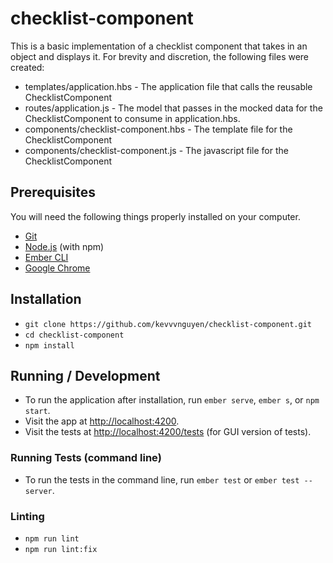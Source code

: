 # checklist-component

This is a basic implementation of a checklist component that takes in an object and displays it. For brevity and discretion, the following files were created:

* templates/application.hbs - The application file that calls the reusable ChecklistComponent
* routes/application.js - The model that passes in the mocked data for the ChecklistComponent to consume in application.hbs.
* components/checklist-component.hbs - The template file for the ChecklistComponent
* components/checklist-component.js - The javascript file for the ChecklistComponent

## Prerequisites

You will need the following things properly installed on your computer.

* [Git](https://git-scm.com/)
* [Node.js](https://nodejs.org/) (with npm)
* [Ember CLI](https://ember-cli.com/)
* [Google Chrome](https://google.com/chrome/)

## Installation

* `git clone https://github.com/kevvvnguyen/checklist-component.git`
* `cd checklist-component`
* `npm install`

## Running / Development

* To run the application after installation, run `ember serve`, `ember s`, or `npm start`.
* Visit the app at [http://localhost:4200](http://localhost:4200).
* Visit the tests at [http://localhost:4200/tests](http://localhost:4200/tests) (for GUI version of tests).

### Running Tests (command line)

* To run the tests in the command line, run `ember test` or `ember test --server`.

### Linting

* `npm run lint`
* `npm run lint:fix`
